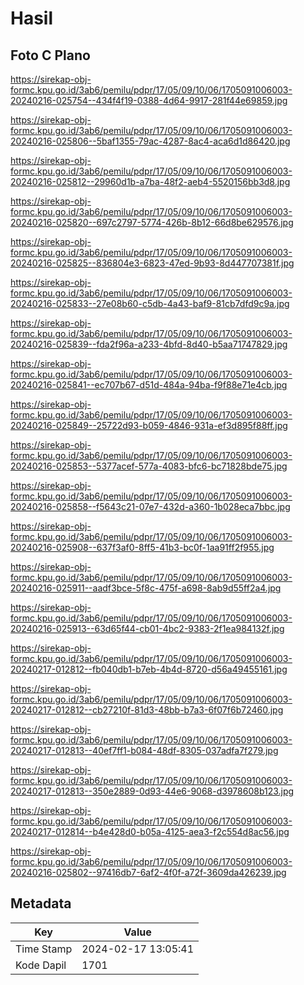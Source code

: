 # Hasil

## Foto C Plano

https://sirekap-obj-formc.kpu.go.id/3ab6/pemilu/pdpr/17/05/09/10/06/1705091006003-20240216-025754--434f4f19-0388-4d64-9917-281f44e69859.jpg

https://sirekap-obj-formc.kpu.go.id/3ab6/pemilu/pdpr/17/05/09/10/06/1705091006003-20240216-025806--5baf1355-79ac-4287-8ac4-aca6d1d86420.jpg

https://sirekap-obj-formc.kpu.go.id/3ab6/pemilu/pdpr/17/05/09/10/06/1705091006003-20240216-025812--29960d1b-a7ba-48f2-aeb4-5520156bb3d8.jpg

https://sirekap-obj-formc.kpu.go.id/3ab6/pemilu/pdpr/17/05/09/10/06/1705091006003-20240216-025820--697c2797-5774-426b-8b12-66d8be629576.jpg

https://sirekap-obj-formc.kpu.go.id/3ab6/pemilu/pdpr/17/05/09/10/06/1705091006003-20240216-025825--836804e3-6823-47ed-9b93-8d447707381f.jpg

https://sirekap-obj-formc.kpu.go.id/3ab6/pemilu/pdpr/17/05/09/10/06/1705091006003-20240216-025833--27e08b60-c5db-4a43-baf9-81cb7dfd9c9a.jpg

https://sirekap-obj-formc.kpu.go.id/3ab6/pemilu/pdpr/17/05/09/10/06/1705091006003-20240216-025839--fda2f96a-a233-4bfd-8d40-b5aa71747829.jpg

https://sirekap-obj-formc.kpu.go.id/3ab6/pemilu/pdpr/17/05/09/10/06/1705091006003-20240216-025841--ec707b67-d51d-484a-94ba-f9f88e71e4cb.jpg

https://sirekap-obj-formc.kpu.go.id/3ab6/pemilu/pdpr/17/05/09/10/06/1705091006003-20240216-025849--25722d93-b059-4846-931a-ef3d895f88ff.jpg

https://sirekap-obj-formc.kpu.go.id/3ab6/pemilu/pdpr/17/05/09/10/06/1705091006003-20240216-025853--5377acef-577a-4083-bfc6-bc71828bde75.jpg

https://sirekap-obj-formc.kpu.go.id/3ab6/pemilu/pdpr/17/05/09/10/06/1705091006003-20240216-025858--f5643c21-07e7-432d-a360-1b028eca7bbc.jpg

https://sirekap-obj-formc.kpu.go.id/3ab6/pemilu/pdpr/17/05/09/10/06/1705091006003-20240216-025908--637f3af0-8ff5-41b3-bc0f-1aa91ff2f955.jpg

https://sirekap-obj-formc.kpu.go.id/3ab6/pemilu/pdpr/17/05/09/10/06/1705091006003-20240216-025911--aadf3bce-5f8c-475f-a698-8ab9d55ff2a4.jpg

https://sirekap-obj-formc.kpu.go.id/3ab6/pemilu/pdpr/17/05/09/10/06/1705091006003-20240216-025913--63d65f44-cb01-4bc2-9383-2f1ea984132f.jpg

https://sirekap-obj-formc.kpu.go.id/3ab6/pemilu/pdpr/17/05/09/10/06/1705091006003-20240217-012812--fb040db1-b7eb-4b4d-8720-d56a49455161.jpg

https://sirekap-obj-formc.kpu.go.id/3ab6/pemilu/pdpr/17/05/09/10/06/1705091006003-20240217-012812--cb27210f-81d3-48bb-b7a3-6f07f6b72460.jpg

https://sirekap-obj-formc.kpu.go.id/3ab6/pemilu/pdpr/17/05/09/10/06/1705091006003-20240217-012813--40ef7ff1-b084-48df-8305-037adfa7f279.jpg

https://sirekap-obj-formc.kpu.go.id/3ab6/pemilu/pdpr/17/05/09/10/06/1705091006003-20240217-012813--350e2889-0d93-44e6-9068-d3978608b123.jpg

https://sirekap-obj-formc.kpu.go.id/3ab6/pemilu/pdpr/17/05/09/10/06/1705091006003-20240217-012814--b4e428d0-b05a-4125-aea3-f2c554d8ac56.jpg

https://sirekap-obj-formc.kpu.go.id/3ab6/pemilu/pdpr/17/05/09/10/06/1705091006003-20240216-025802--97416db7-6af2-4f0f-a72f-3609da426239.jpg


## Metadata

| Key        | Value               |
| ---------- | ------------------- |
| Time Stamp | 2024-02-17 13:05:41 |
| Kode Dapil | 1701                |



